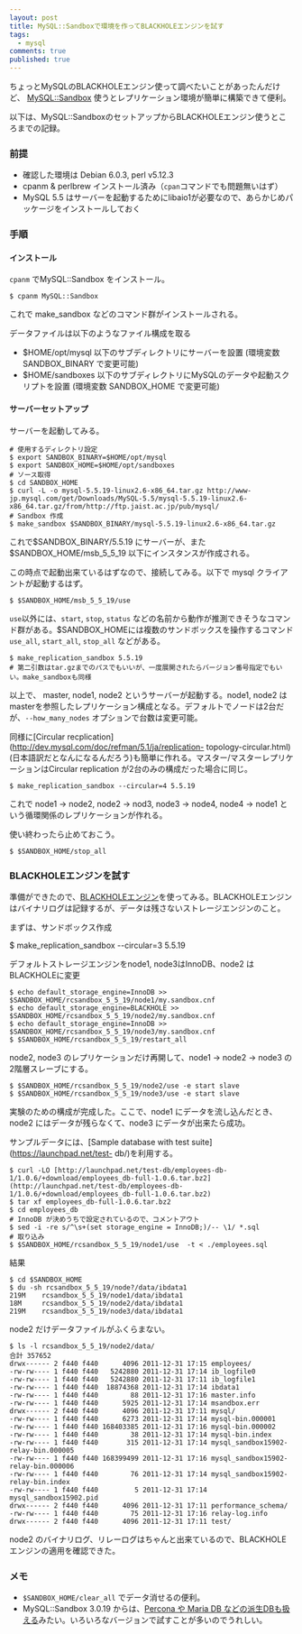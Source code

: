 ```yaml
---
layout: post
title: MySQL::Sandboxで環境を作ってBLACKHOLEエンジンを試す
tags:
  - mysql
comments: true
published: true
---
```

ちょっとMySQLのBLACKHOLEエンジン使って調べたいことがあったんだけど、
[MySQL::Sandbox](http://mysqlsandbox.net/) 使うとレプリケーション環境が簡単に構築できて便利。

<!-- more -->

以下は、MySQL::SandboxのセットアップからBLACKHOLEエンジン使うところまでの記録。

### 前提

  * 確認した環境は Debian 6.0.3, perl v5.12.3
  * cpanm & perlbrew インストール済み（`cpan`コマンドでも問題無いはず）
  * MySQL 5.5 はサーバーを起動するためにlibaio1が必要なので、あらかじめパッケージをインストールしておく

### 手順

#### インストール

`cpanm` でMySQL::Sandbox をインストール。

    
    $ cpanm MySQL::Sandbox
    

これで make_sandbox などのコマンド群がインストールされる。

データファイルは以下のようなファイル構成を取る

  * $HOME/opt/mysql 以下のサブディレクトリにサーバーを設置 (環境変数 SANDBOX_BINARY で変更可能)
  * $HOME/sandboxes 以下のサブディレクトリにMySQLのデータや起動スクリプトを設置 (環境変数 SANDBOX_HOME で変更可能)

#### サーバーセットアップ

サーバーを起動してみる。

    
    # 使用するディレクトリ設定
    $ export SANDBOX_BINARY=$HOME/opt/mysql
    $ export SANDBOX_HOME=$HOME/opt/sandboxes
    # ソース取得
    $ cd SANDBOX_HOME
    $ curl -L -o mysql-5.5.19-linux2.6-x86_64.tar.gz http://www-jp.mysql.com/get/Downloads/MySQL-5.5/mysql-5.5.19-linux2.6-x86_64.tar.gz/from/http://ftp.jaist.ac.jp/pub/mysql/
    # Sandbox 作成
    $ make_sandbox $SANDBOX_BINARY/mysql-5.5.19-linux2.6-x86_64.tar.gz
    

これで$SANDBOX_BINARY/5.5.19 にサーバーが、また $SANDBOX_HOME/msb_5_5_19 以下にインスタンスが作成される。

この時点で起動出来ているはずなので、接続してみる。以下で mysql クライアントが起動するはず。

    
    $ $SANDBOX_HOME/msb_5_5_19/use
    

`use`以外には、`start`, `stop`, `status` などの名前から動作が推測できそうなコマンド群がある。$SANDBOX_HOMEには複数のサンドボックスを操作するコマンド `use_all`, `start_all`, `stop_all` などがある。

    
    $ make_replication_sandbox 5.5.19 
    # 第二引数はtar.gzまでのパスでもいいが、一度展開されたらバージョン番号指定でもいい。make_sandboxも同様
    

以上で、 master, node1, node2 というサーバーが起動する。node1, node2 は masterを参照したレプリケーション構成となる。デフォルトでノードは2台だが、`--how_many_nodes` オプションで台数は変更可能。

同様に[Circular recplication](http://dev.mysql.com/doc/refman/5.1/ja/replication-
topology-circular.html)(日本語訳だとなんになるんだろう)も簡単に作れる。マスター/マスターレプリケーションはCircular replication が2台のみの構成だった場合に同じ。

    
    $ make_replication_sandbox --circular=4 5.5.19
    

これで node1 -> node2, node2 -> nod3, node3 -> node4, node4 -> node1 という循環関係のレプリケーションが作れる。

使い終わったら止めておこう。

    
    $ $SANDBOX_HOME/stop_all
    

### BLACKHOLEエンジンを試す

準備ができたので、[BLACKHOLEエンジン](http://dev.mysql.com/doc/refman/5.1/ja/blackhole-storage-engine.html)を使ってみる。BLACKHOLEエンジンはバイナリログは記録するが、データは残さないストレージエンジンのこと。

まずは、サンドボックス作成

$ make_replication_sandbox --circular=3 5.5.19

デフォルトストレージエンジンをnode1, node3はInnoDB、node2 はBLACKHOLEに変更

    
    $ echo default_storage_engine=InnoDB >> $SANDBOX_HOME/rcsandbox_5_5_19/node1/my.sandbox.cnf
    $ echo default_storage_engine=BLACKHOLE >> $SANDBOX_HOME/rcsandbox_5_5_19/node2/my.sandbox.cnf
    $ echo default_storage_engine=InnoDB >> $SANDBOX_HOME/rcsandbox_5_5_19/node3/my.sandbox.cnf
    $ $SANDBOX_HOME/rcsandbox_5_5_19/restart_all
    

node2, node3 のレプリケーションだけ再開して、node1 -> node2 -> node3 の2階層スレーブにする。

    
    $ $SANDBOX_HOME/rcsandbox_5_5_19/node2/use -e start slave
    $ $SANDBOX_HOME/rcsandbox_5_5_19/node3/use -e start slave
    

実験のための構成が完成した。ここで、node1 にデータを流し込んだとき、node2 にはデータが残らなくて、node3 にデータが出来たら成功。

サンプルデータには、[Sample database with test suite](https://launchpad.net/test-
db/)を利用する。

    
    $ curl -LO [http://launchpad.net/test-db/employees-db-1/1.0.6/+download/employees_db-full-1.0.6.tar.bz2](http://launchpad.net/test-db/employees-db-1/1.0.6/+download/employees_db-full-1.0.6.tar.bz2)
    $ tar xf employees_db-full-1.0.6.tar.bz2
    $ cd employees_db
    # InnoDB が決めうちで設定されているので、コメントアウト
    $ sed -i -re s/^\s+(set storage_engine = InnoDB;)/-- \1/ *.sql
    # 取り込み
    $ $SANDBOX_HOME/rcsandbox_5_5_19/node1/use  -t < ./employees.sql
    

結果

    
    $ cd $SANDBOX_HOME
    $ du -sh rcsandbox_5_5_19/node?/data/ibdata1
    219M    rcsandbox_5_5_19/node1/data/ibdata1
    18M     rcsandbox_5_5_19/node2/data/ibdata1
    219M    rcsandbox_5_5_19/node3/data/ibdata1
    

node2 だけデータファイルがふくらまない。

    
    $ ls -l rcsandbox_5_5_19/node2/data/
    合計 357652
    drwx------ 2 f440 f440      4096 2011-12-31 17:15 employees/
    -rw-rw---- 1 f440 f440   5242880 2011-12-31 17:14 ib_logfile0
    -rw-rw---- 1 f440 f440   5242880 2011-12-31 17:11 ib_logfile1
    -rw-rw---- 1 f440 f440  18874368 2011-12-31 17:14 ibdata1
    -rw-rw---- 1 f440 f440        88 2011-12-31 17:16 master.info
    -rw-rw---- 1 f440 f440      5925 2011-12-31 17:14 msandbox.err
    drwx------ 2 f440 f440      4096 2011-12-31 17:11 mysql/
    -rw-rw---- 1 f440 f440      6273 2011-12-31 17:14 mysql-bin.000001
    -rw-rw---- 1 f440 f440 168403385 2011-12-31 17:16 mysql-bin.000002
    -rw-rw---- 1 f440 f440        38 2011-12-31 17:14 mysql-bin.index
    -rw-rw---- 1 f440 f440       315 2011-12-31 17:14 mysql_sandbox15902-relay-bin.000005
    -rw-rw---- 1 f440 f440 168399499 2011-12-31 17:16 mysql_sandbox15902-relay-bin.000006
    -rw-rw---- 1 f440 f440        76 2011-12-31 17:14 mysql_sandbox15902-relay-bin.index
    -rw-rw---- 1 f440 f440         5 2011-12-31 17:14 mysql_sandbox15902.pid
    drwx------ 2 f440 f440      4096 2011-12-31 17:11 performance_schema/
    -rw-rw---- 1 f440 f440        75 2011-12-31 17:16 relay-log.info
    drwx------ 2 f440 f440      4096 2011-12-31 17:11 test/
    

node2 のバイナリログ、リレーログはちゃんと出来ているので、BLACKHOLEエンジンの適用を確認できた。

### メモ

  * `$SANDBOX_HOME/clear_all` でデータ消せるの便利。
  * MySQL::Sandbox 3.0.19 からは、[Percona や Maria DB などの派生DBも扱える](http://mysqlsandbox.net/news.html)みたい。いろいろなバージョンで試すことが多いのでうれしい。


